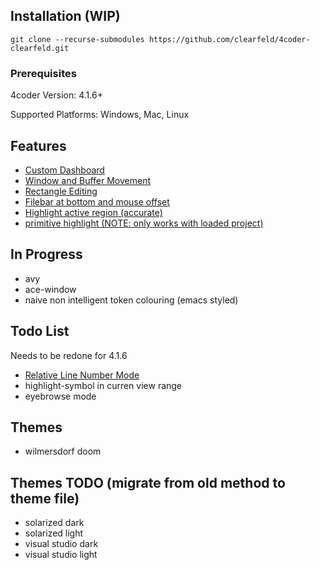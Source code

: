 ## Installation (WIP)

```
git clone --recurse-submodules https://github.com/clearfeld/4coder-clearfeld.git
```

### Prerequisites
4coder Version: 4.1.6+

Supported Platforms: Windows, Mac, Linux

## Features
* [Custom Dashboard](https://github.com/clearfeld/4coder-package-dashboard)
* [Window and Buffer Movement](https://github.com/clearfeld/4coder-clearfeld/blob/master/clearfeld/custom_commands/windmove.cpp)
* [Rectangle Editing](https://github.com/clearfeld/4coder-clearfeld/blob/master/clearfeld/custom_commands/rect_operations.cpp)
* [Filebar at bottom and mouse offset](https://github.com/clearfeld/4coder-clearfeld/blob/master/clearfeld/custom_commands/mouse_left_click_bottom_bar_offset.cpp)
* [Highlight active region (accurate)](https://github.com/clearfeld/4coder-clearfeld/blob/master/packages/highlight_region/highlight_region.cpp)
* [primitive highlight (NOTE: only works with loaded project)](#)

## In Progress
* avy
* ace-window
* naive non intelligent token colouring (emacs styled)

## Todo List
Needs to be redone for 4.1.6
* [Relative Line Number Mode](https://github.com/clearfeld/4coder-clearfeld/commit/1f7648f33c4db675c5d424adcdd7fac798d9e766)
* highlight-symbol in curren view range
* eyebrowse mode

## Themes
* wilmersdorf doom

## Themes TODO (migrate from old method to theme file)
* solarized dark
* solarized light
* visual studio dark
* visual studio light
